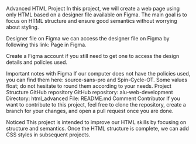 Advanced HTML Project
In this project, we will create a web page using only HTML based on a designer file available on Figma. The main goal is to focus on HTML structure and ensure good semantics without worrying about styling.

Designer file on Figma
we can access the designer file on Figma by following this link: Page in Figma.

Create a Figma account if you still need to get one to access the design details and policies used.

Important notes with Figma
If our computer does not have the policies used, you can find them here: source-sans-pro and Spin-Cycle-OT.
Some values float; do not hesitate to round them according to your needs.
Project Structure
GitHub repository
GitHub repository: alu-web-development
Directory: html_advanced
File: README.md
Comment Contributor
If you want to contribute to this project, feel free to clone the repository, create a branch for your changes, and open a pull request once you are done.

Noticed
This project is intended to improve our HTML skills by focusing on structure and semantics. Once the HTML structure is complete, we can add CSS styles in subsequent projects.
